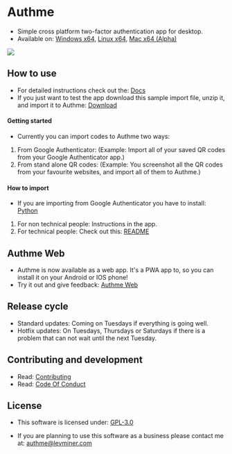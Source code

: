 # Authme

-   Simple cross platform two-factor authentication app for desktop.
-   Available on: [Windows x64](github.com/Levminer/authme/releases/latest), [Linux x64](github.com/Levminer/authme/releases/latest), [Mac x64 (Alpha)](https://nightly.link/Levminer/authme/workflows/mac-artifacts/dev/authme-latest-mac-x64-installer-portable.zip)

<img src="https://raw.githubusercontent.com/Levminer/authme/main/img/screenshot.png?raw=true">

## How to use

-   For detailed instructions check out the: [Docs](https://docs.authme.levminer.com/#/import?id=import)
-   If you just want to test the app download this sample import file, unzip it, and import it to Authme: [Download](https://github.com/Levminer/authme/blob/main/sample/authme_import_sample.zip?raw=true)

#### Getting started

-   Currently you can import codes to Authme two ways:

1. From Google Authenticator: (Example: Import all of your saved QR codes from your Google Authenticator app.)
1. From stand alone QR codes: (Example: You screenshot all the QR codes from your favourite websites, and import all of them to Authme.)

#### How to import

-   If you are importing from Google Authenticator you have to install: [Python](https://www.python.org/downloads/)

1.  For non technical people: Instructions in the app.
1.  For technical people: Check out this: [README](https://github.com/Levminer/authme/blob/main/extract/README.md)

## Authme Web

-   Authme is now available as a web app. It's a PWA app to, so you can install it on your Android or IOS phone!
-   Try it out and give feedback: [Authme Web](https://github.com/levminer/authme-web)

## Release cycle

-   Standard updates: Coming on Tuesdays if everything is going well.
-   Hotfix updates: On Tuesdays, Thursdays or Saturdays if there is a problem that can not wait until the next Tuesday.

## Contributing and development

-   Read: [Contributing](https://github.com/Levminer/authme/blob/main/.github/CONTRIBUTING.md)
-   Read: [Code Of Conduct](https://github.com/Levminer/authme/blob/main/.github/CODE_OF_CONDUCT.md)

## License

-   This software is licensed under: [GPL-3.0](https://github.com/Levminer/authme/blob/main/LICENSE.md)

-   If you are planning to use this software as a business please contact me at: <authme@levminer.com>
